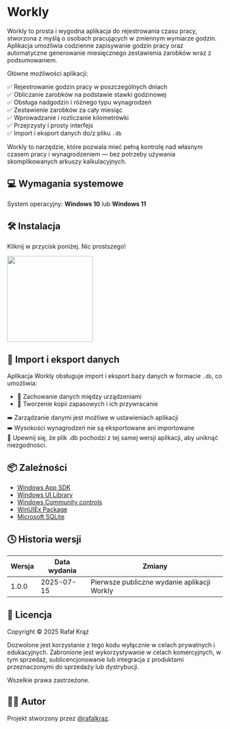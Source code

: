 ﻿# Workly

Workly to prosta i wygodna aplikacja do rejestrowania czasu pracy, stworzona z myślą o osobach pracujących w zmiennym wymiarze godzin.
Aplikacja umożliwia codzienne zapisywanie godzin pracy oraz automatyczne generowanie miesięcznego zestawienia zarobków wraz z podsumowaniem.

Główne możliwości aplikacji:

✅ Rejestrowanie godzin pracy w poszczególnych dniach\
✅ Obliczanie zarobków na podstawie stawki godzinowej\
✅ Obsługa nadgodzin i różnego typu wynagrodzeń\
✅ Zestawienie zarobków za cały miesiąc\
✅ Wprowadzanie i rozliczanie kilometrówki\
✅ Przejrzysty i prosty interfejs\
✅ Import i eksport danych do/z pliku `.db`



Workly to narzędzie, które pozwala mieć pełną kontrolę nad własnym czasem pracy i wynagrodzeniem — bez potrzeby używania skomplikowanych arkuszy kalkulacyjnych.

## 💻 Wymagania systemowe

System operacyjny: **Windows 10** lub **Windows 11**

## 🛠 Instalacja

Kliknij w przycisk poniżej. Nic prostszego!


<a href="https://apps.microsoft.com/detail/9PCBFJT7XTD1?referrer=appbadge&mode=direct">
	<img src="https://get.microsoft.com/images/en-us%20dark.svg" width="200"/>
</a>

## 📁 Import i eksport danych

Aplikacja Workly obsługuje import i eksport bazy danych w formacie `.db`, co umożliwia:
- 🔄 Zachowanie danych między urządzeniami
- 💾 Tworzenie kopii zapasowych i ich przywracanie



➡️ Zarządzanie danymi jest możliwe w ustawieniach aplikacji\
➡️ Wysokości wynagrodzeń nie są eksportowane ani importowane\
📌 Upewnij się, że plik .db pochodzi z tej samej wersji aplikacji, aby uniknąć niezgodności.

## 📦 Zależności

- [Windows App SDK](https://aka.ms/windowsappsdk)
- [Windows UI Library](https://github.com/microsoft/microsoft-ui-xaml)
- [Windows Community controls](https://aka.ms/toolkit/docs)
- [WinUIEx Package](https://github.com/dotMorten/WinUIEx)
- [Microsoft SQLite](https://learn.microsoft.com/en-us/dotnet/standard/data/sqlite/?tabs=net-cli)

## 🕓 Historia wersji

| Wersja | Data wydania | Zmiany                                                                    |
| ------ | ------------ | ------------------------------------------------------------------------- |
| 1.0.0  | 2025-07-15   | Pierwsze publiczne wydanie aplikacji Workly                               |


## 📄 Licencja

Copyright © 2025 Rafał Krąż

Dozwolone jest korzystanie z tego kodu wyłącznie w celach prywatnych i edukacyjnych.
Zabronione jest wykorzystywanie w celach komercyjnych, w tym sprzedaż, sublicencjonowanie
lub integracja z produktami przeznaczonymi do sprzedaży lub dystrybucji.

Wszelkie prawa zastrzeżone.

## 🙋‍♂️ Autor

Projekt stworzony przez [@rafalkraz](https://github.com/rafalkraz).
